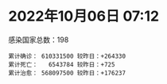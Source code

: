 
# 2022年10月06日 07:12
感染国家总数：198
```
累计确诊： 610331500 较昨日：+264330
累计死亡：   6543784 较昨日：+725
累计治愈： 568097500 较昨日：+176237
```
<div id="main" style="width:100%;height:800px;margin-bottom:10px;"></div>
<div id="second" style="width:100%;height:1000px;margin-bottom:10px;"></div>
<div id="third" style="width:100%;height:1000px;margin-bottom:10px;"></div>
<div id="last" style="width:100%;height:3000px;"></div>

<script>
import * as echarts from "echarts";
export default {
  mounted () {
    this.chart = echarts.init(document.getElementById("main"), "dark")
    this.secondChart = echarts.init(document.getElementById("second"), "dark")
    this.thirdChart = echarts.init(document.getElementById("third"), "dark")
    this.lastChart = echarts.init(document.getElementById("last"), "dark")
    var option = {
      tooltip: { trigger: "axis", axisPointer: { type: "shadow" } },
      legend: {},
      grid: { left: "3%", right: "4%", bottom: "3%", containLabel: true },
      xAxis: { type: "value" },
      yAxis: {
        type: "category", data: ["意大利","英国","韩国","德国","巴西","法国","印度","美国",]
      },
      series: [
        { name: "新增确诊", type: "bar", stack: "total", label: { show: true }, emphasis: { focus: "series" }, data: [45223,569,0,0,0,66564,1140,12181,] }, 
        { name: "累计确诊", type: "bar", stack: "total", label: { show: true }, emphasis: { focus: "series" }, data: [22648063,23894193,24882894,33519761,34735542,35639699,44603074,98321137,] }, 
        { name: "新增死亡", type: "bar", stack: "total", label: { show: true }, emphasis: { focus: "series" }, data: [43,3,0,0,0,47,0,162,] }, 
        { name: "累计死亡", type: "bar", stack: "total", label: { show: true }, emphasis: { focus: "series" }, data: [177300,207911,28544,150192,686531,155319,528733,1085528,] }, 
        { name: "累计治愈", type: "bar", stack: "total", label: { show: true }, emphasis: { focus: "series" }, data: [21961023,24692,24331174,32473400,33875877,34676127,44039883,95355584,] },]
    }
    this.chart.setOption(option);
    var secondOption = {
      tooltip: { trigger: "axis", axisPointer: { type: "shadow" } },
      legend: {},
      grid: { left: "3%", right: "4%", bottom: "3%", containLabel: true },
      xAxis: { type: "value" },
      yAxis: {
        type: "category", data: ["墨西哥","伊朗","荷兰","阿根廷","澳大利亚","越南","西班牙","土耳其","俄罗斯","日本",]
      },
      series: [
        { name: "新增确诊", type: "bar", stack: "total", label: { show: true }, emphasis: { focus: "series" }, data: [0,0,0,0,0,1195,0,0,23757,41193,] }, 
        { name: "累计确诊", type: "bar", stack: "total", label: { show: true }, emphasis: { focus: "series" }, data: [7090965,7550401,8441351,9711355,10244727,11483529,13431098,16873793,21118629,21426855,] }, 
        { name: "新增死亡", type: "bar", stack: "total", label: { show: true }, emphasis: { focus: "series" }, data: [0,0,0,0,0,0,0,0,113,74,] }, 
        { name: "累计死亡", type: "bar", stack: "total", label: { show: true }, emphasis: { focus: "series" }, data: [330139,144458,22663,129937,15234,43151,114262,101139,387779,45157,] }, 
        { name: "累计治愈", type: "bar", stack: "total", label: { show: true }, emphasis: { focus: "series" }, data: [6361847,7326757,8368036,9568708,10172662,10594844,13237757,16769595,20266033,20407940,] },]
    }
    this.secondChart.setOption(secondOption);
    var thirdOption = {
      tooltip: { trigger: "axis", axisPointer: { type: "shadow" } },
      legend: {},
      grid: { left: "3%", right: "4%", bottom: "3%", containLabel: true },
      xAxis: { type: "value" },
      yAxis: {
        type: "category", data: ["以色列","泰国","马来西亚","希腊","乌克兰","奥地利","葡萄牙","波兰","哥伦比亚","印度尼西亚",]
      },
      series: [
        { name: "新增确诊", type: "bar", stack: "total", label: { show: true }, emphasis: { focus: "series" }, data: [145,0,1722,0,0,18621,1144,3192,0,1542,] }, 
        { name: "累计确诊", type: "bar", stack: "total", label: { show: true }, emphasis: { focus: "series" }, data: [4666165,4682132,4848314,4920192,5177217,5195408,5500613,6305467,6307372,6439292,] }, 
        { name: "新增死亡", type: "bar", stack: "total", label: { show: true }, emphasis: { focus: "series" }, data: [0,0,2,0,0,12,7,29,0,9,] }, 
        { name: "累计死亡", type: "bar", stack: "total", label: { show: true }, emphasis: { focus: "series" }, data: [11706,32771,36387,33111,109206,20779,25070,117660,141794,158165,] }, 
        { name: "累计治愈", type: "bar", stack: "total", label: { show: true }, emphasis: { focus: "series" }, data: [4647645,4642894,4788889,4867804,4992431,5050046,5408114,5335940,6134690,6264184,] },]
    }
    this.thirdChart.setOption(thirdOption);
    var lastOption = {
      tooltip: { trigger: "axis", axisPointer: { type: "shadow" } },
      legend: {},
      grid: { left: "3%", right: "4%", bottom: "3%", containLabel: true },
      xAxis: { type: "value" },
      yAxis: {
        type: "category", data: ["朝鲜","西撒哈拉","蒙特塞拉特岛","梵蒂冈","红宝石公主号","钻石公主号","圣文森特岛","列支敦士登公国","安圭拉","圣多美和普林西比","特克斯和凯科斯群岛","圣基茨和尼维斯","乍得","塞拉利昂","利比里亚","科摩罗","几内亚比绍","安提瓜和巴布达","尼日尔","厄立特里亚","也门","冈比亚","摩纳哥","中非共和国","吉布提","多米尼克","萨摩亚","赤道几内亚","塔吉克斯坦","南苏丹","尼加拉瓜","格林纳达","直布罗陀","圣马力诺","布基纳法索","东帝汶","刚果（布）","索马里","贝宁","圣卢西亚","马里","海地","莱索托","巴哈马","几内亚","多哥","坦桑尼亚","毛里求斯","阿鲁巴","巴布亚新几内亚","安道尔","塞舌尔","加蓬","布隆迪","叙利亚","不丹","佛得角","毛里塔尼亚","苏丹","马达加斯加","斐济","伯利兹","圭亚那","斯威士兰","新喀里多尼亚","法属波利尼西亚","苏里南","科特迪瓦","马拉维","塞内加尔","刚果（金）","法属圭亚那","巴巴多斯","安哥拉","马耳他","喀麦隆","卢旺达","柬埔寨","波多黎各","牙买加","纳米比亚","乌干达","加纳","特立尼达和多巴哥","马尔代夫","阿富汗","萨尔瓦多","冰岛","吉尔吉斯斯坦","老挝","马提尼克岛","文莱","莫桑比克","乌兹别克斯坦","津巴布韦","尼日利亚","阿尔及利亚","黑山","卢森堡","博茨瓦纳","阿尔巴尼亚","赞比亚","肯尼亚","北马其顿","阿曼","波黑","亚美尼亚","卡塔尔","洪都拉斯","埃塞俄比亚","利比亚","埃及","委内瑞拉","塞浦路斯","摩尔多瓦","爱沙尼亚","巴勒斯坦","缅甸","多米尼加","科威特","斯里兰卡","巴林","巴拉圭","沙特阿拉伯","阿塞拜疆","拉脱维亚","蒙古国","乌拉圭","巴拿马","白俄罗斯","尼泊尔","厄瓜多尔","阿联酋","哥斯达黎加","玻利维亚","古巴","危地马拉","突尼斯","斯洛文尼亚","黎巴嫩","克罗地亚","立陶宛","保加利亚","摩洛哥","芬兰","哈萨克斯坦","挪威","巴基斯坦","爱尔兰","约旦","格鲁吉亚","新西兰","斯洛伐克","新加坡","孟加拉国","匈牙利","塞尔维亚","伊拉克","瑞典","丹麦","罗马尼亚","菲律宾","南非","瑞士","捷克","秘鲁","加拿大","比利时","智利",]
      },
      series: [
        { name: "新增确诊", type: "bar", stack: "total", label: { show: true }, emphasis: { focus: "series" }, data: [0,0,0,0,0,0,0,0,0,0,0,0,0,0,0,0,0,0,0,0,4,0,11,0,0,0,0,0,0,0,0,0,0,0,0,0,0,0,0,0,3,0,0,0,0,43,0,0,0,0,0,0,0,0,0,0,1,7,0,0,0,0,0,0,0,0,0,0,1,0,0,0,0,0,20,0,1,0,0,0,0,0,0,0,0,155,0,0,0,0,0,0,0,0,0,0,3,107,0,0,35,0,8,65,0,0,0,777,0,13,1,0,0,0,0,0,0,0,0,0,7,356,0,152,108,1412,0,0,0,0,10,0,344,0,0,11,776,0,2988,0,1021,1080,0,24,0,0,0,0,2395,0,0,0,602,5923,549,13765,2229,0,0,1258,1059,1674,342,0,3453,0,0,0,3349,] }, 
        { name: "累计确诊", type: "bar", stack: "total", label: { show: true }, emphasis: { focus: "series" }, data: [1,10,11,29,620,712,2298,3026,3866,6230,6380,6541,7590,7751,7974,8471,8796,9098,9931,10173,11939,12508,14677,14923,15690,15747,15941,17016,17786,17823,18491,19536,20095,20892,21631,23253,24837,27216,27638,29517,32689,33756,34490,37309,37909,39159,39440,40478,42914,45010,46227,47141,48713,50193,57314,62095,62384,62847,63285,66684,68242,68884,71353,73410,74179,76603,81114,87316,88035,88408,92893,93974,102580,103131,114777,121652,132505,137897,151732,151931,169253,169396,169685,183181,185082,199845,201785,205823,206160,215926,221618,227756,230312,244257,257568,265505,270693,280822,288658,326329,332372,333555,338463,343208,398424,398796,443785,455021,456391,493640,507009,515645,544884,587994,590752,603185,620548,622802,645952,658520,670820,682470,716543,817127,821865,934888,983275,986446,987613,994037,999839,1005521,1029426,1072807,1108472,1111218,1126990,1145829,1194561,1216190,1235379,1254247,1262224,1265032,1292940,1393779,1462647,1572835,1666048,1746997,1780691,1789425,1845590,1930062,2028114,2107907,2371474,2460572,2588441,3116316,3273069,3958786,4020142,4109154,4117355,4146000,4251611,4553333,4638238,] }, 
        { name: "新增死亡", type: "bar", stack: "total", label: { show: true }, emphasis: { focus: "series" }, data: [0,0,0,0,0,0,0,0,0,0,0,0,0,0,0,0,0,0,0,0,1,0,0,0,0,0,0,0,0,0,0,0,0,0,0,0,0,0,0,0,0,0,0,0,0,1,0,0,0,0,0,0,0,0,0,0,0,0,0,0,0,0,0,0,0,0,0,0,0,0,0,0,0,0,0,0,0,0,0,0,0,0,0,0,0,1,0,0,0,0,0,0,0,0,0,0,0,0,0,0,0,0,0,3,0,0,0,0,0,0,0,0,0,0,0,0,0,0,0,0,2,0,0,1,4,2,0,0,0,0,0,0,0,0,0,0,3,0,2,0,7,0,0,0,0,0,0,0,17,0,0,0,2,0,2,73,8,0,0,15,12,33,9,0,20,0,0,0,6,] }, 
        { name: "累计死亡", type: "bar", stack: "total", label: { show: true }, emphasis: { focus: "series" }, data: [1,1,1,0,10,13,12,59,12,77,36,46,193,126,294,161,175,146,312,103,2158,372,63,113,189,74,29,183,125,138,225,237,108,118,387,138,386,1352,163,400,742,857,706,833,453,286,845,1025,227,668,155,169,306,38,3163,21,410,995,4961,1410,878,686,1281,1422,314,649,1385,826,2682,1968,1443,410,560,1917,806,1935,1467,3056,2609,3320,4065,3628,1459,4207,308,7804,4229,213,2991,758,1044,225,2222,1637,5603,3155,6879,2782,1123,2789,3588,4017,5678,9542,4260,16138,8691,682,10993,7572,6437,24613,5816,1182,11858,2692,5403,19458,4384,2563,16766,1520,19591,9361,9925,6008,2179,7495,8502,7118,12018,35899,2346,8913,22237,8530,19814,29254,6829,10681,16937,9330,37733,16278,5981,13692,4121,30620,7922,14122,16900,2992,20467,1624,29374,47576,17050,25356,20194,7103,67066,63111,102194,14192,41162,216626,45218,32690,61233,] }, 
        { name: "累计治愈", type: "bar", stack: "total", label: { show: true }, emphasis: { focus: "series" }, data: [0,9,2,29,0,699,2233,2948,3849,6132,6321,6482,4874,4393,7659,8305,8301,8923,8890,10065,9124,12028,14555,14520,15427,15651,1605,16691,17264,17335,4225,19248,16579,20613,21143,23102,24006,13182,27322,29070,31717,31410,25980,36120,36982,38696,183,38843,42438,43982,46011,46446,48307,49846,54112,61564,61908,61799,57413,65251,66302,68141,70004,71960,73847,33500,49626,86440,84917,86332,83520,11254,101812,101155,113298,118616,131027,134767,129614,99392,164813,100431,167712,175288,163687,178477,179410,75685,196406,7660,0,222140,227964,241486,251591,258470,182327,276862,283668,322955,327057,329461,332712,333219,384669,376654,431560,448458,132498,471976,500520,442182,538288,580133,504142,524990,608749,597898,641157,655316,653991,677911,696811,804146,811228,891237,980168,977955,978039,985592,987089,966158,1008493,860711,1054392,1102604,1106891,983630,1156921,1087587,1213250,1223059,1214817,1248626,1269635,1378992,1457392,1537813,1650333,1731007,1637293,1777436,1819589,1841997,1967369,2025292,2315467,2434378,2550946,3096877,3189298,3869942,3912506,4023391,4051343,3922372,4144611,4458901,4561431,] },]
    }
    this.lastChart.setOption(lastOption);

    window.onresize = () => {
      this.chart.resize()
      this.secondChart.resize()
      this.thirdChart.resize()
      this.lastChart.resize()
    }
  }
};
</script>

|国家|新增确诊|累计确诊|新增死亡|累计死亡|累计治愈|
|:--:|---:|---:|---:|---:|---:|
|美国|12181|98321137|162|1085528|95355584|
|印度|1140|44603074|0|528733|44039883|
|法国|66564|35639699|47|155319|34676127|
|巴西|0|34735542|0|686531|33875877|
|德国|0|33519761|0|150192|32473400|
|韩国|0|24882894|0|28544|24331174|
|英国|569|23894193|3|207911|24692|
|意大利|45223|22648063|43|177300|21961023|
|日本|41193|21426855|74|45157|20407940|
|俄罗斯|23757|21118629|113|387779|20266033|
|土耳其|0|16873793|0|101139|16769595|
|西班牙|0|13431098|0|114262|13237757|
|越南|1195|11483529|0|43151|10594844|
|澳大利亚|0|10244727|0|15234|10172662|
|阿根廷|0|9711355|0|129937|9568708|
|荷兰|0|8441351|0|22663|8368036|
|伊朗|0|7550401|0|144458|7326757|
|墨西哥|0|7090965|0|330139|6361847|
|印度尼西亚|1542|6439292|9|158165|6264184|
|哥伦比亚|0|6307372|0|141794|6134690|
|波兰|3192|6305467|29|117660|5335940|
|葡萄牙|1144|5500613|7|25070|5408114|
|奥地利|18621|5195408|12|20779|5050046|
|乌克兰|0|5177217|0|109206|4992431|
|希腊|0|4920192|0|33111|4867804|
|马来西亚|1722|4848314|2|36387|4788889|
|泰国|0|4682132|0|32771|4642894|
|以色列|145|4666165|0|11706|4647645|
|智利|3349|4638238|6|61233|4561431|
|比利时|0|4553333|0|32690|4458901|
|加拿大|0|4251611|0|45218|4144611|
|秘鲁|0|4146000|0|216626|3922372|
|捷克|3453|4117355|20|41162|4051343|
|瑞士|0|4109154|0|14192|4023391|
|南非|342|4020142|9|102194|3912506|
|菲律宾|1674|3958786|33|63111|3869942|
|罗马尼亚|1059|3273069|12|67066|3189298|
|丹麦|1258|3116316|15|7103|3096877|
|瑞典|0|2588441|0|20194|2550946|
|伊拉克|0|2460572|0|25356|2434378|
|塞尔维亚|2229|2371474|8|17050|2315467|
|匈牙利|13765|2107907|73|47576|2025292|
|孟加拉国|549|2028114|2|29374|1967369|
|新加坡|5923|1930062|0|1624|1841997|
|斯洛伐克|602|1845590|2|20467|1819589|
|新西兰|0|1789425|0|2992|1777436|
|格鲁吉亚|0|1780691|0|16900|1637293|
|约旦|0|1746997|0|14122|1731007|
|爱尔兰|2395|1666048|17|7922|1650333|
|巴基斯坦|0|1572835|0|30620|1537813|
|挪威|0|1462647|0|4121|1457392|
|哈萨克斯坦|0|1393779|0|13692|1378992|
|芬兰|0|1292940|0|5981|1269635|
|摩洛哥|24|1265032|0|16278|1248626|
|保加利亚|0|1262224|0|37733|1214817|
|立陶宛|1080|1254247|0|9330|1223059|
|克罗地亚|1021|1235379|7|16937|1213250|
|黎巴嫩|0|1216190|0|10681|1087587|
|斯洛文尼亚|2988|1194561|2|6829|1156921|
|突尼斯|0|1145829|0|29254|983630|
|危地马拉|776|1126990|3|19814|1106891|
|古巴|11|1111218|0|8530|1102604|
|玻利维亚|0|1108472|0|22237|1054392|
|哥斯达黎加|0|1072807|0|8913|860711|
|阿联酋|344|1029426|0|2346|1008493|
|厄瓜多尔|0|1005521|0|35899|966158|
|尼泊尔|10|999839|0|12018|987089|
|白俄罗斯|0|994037|0|7118|985592|
|巴拿马|0|987613|0|8502|978039|
|乌拉圭|0|986446|0|7495|977955|
|蒙古国|0|983275|0|2179|980168|
|拉脱维亚|1412|934888|2|6008|891237|
|阿塞拜疆|108|821865|4|9925|811228|
|沙特阿拉伯|152|817127|1|9361|804146|
|巴拉圭|0|716543|0|19591|696811|
|巴林|356|682470|0|1520|677911|
|斯里兰卡|7|670820|2|16766|653991|
|科威特|0|658520|0|2563|655316|
|多米尼加|0|645952|0|4384|641157|
|缅甸|0|622802|0|19458|597898|
|巴勒斯坦|0|620548|0|5403|608749|
|爱沙尼亚|0|603185|0|2692|524990|
|摩尔多瓦|0|590752|0|11858|504142|
|塞浦路斯|0|587994|0|1182|580133|
|委内瑞拉|0|544884|0|5816|538288|
|埃及|0|515645|0|24613|442182|
|利比亚|1|507009|0|6437|500520|
|埃塞俄比亚|13|493640|0|7572|471976|
|洪都拉斯|0|456391|0|10993|132498|
|卡塔尔|777|455021|0|682|448458|
|亚美尼亚|0|443785|0|8691|431560|
|波黑|0|398796|0|16138|376654|
|阿曼|0|398424|0|4260|384669|
|北马其顿|65|343208|3|9542|333219|
|肯尼亚|8|338463|0|5678|332712|
|赞比亚|0|333555|0|4017|329461|
|阿尔巴尼亚|35|332372|0|3588|327057|
|博茨瓦纳|0|326329|0|2789|322955|
|卢森堡|0|288658|0|1123|283668|
|黑山|107|280822|0|2782|276862|
|阿尔及利亚|3|270693|0|6879|182327|
|尼日利亚|0|265505|0|3155|258470|
|津巴布韦|0|257568|0|5603|251591|
|乌兹别克斯坦|0|244257|0|1637|241486|
|莫桑比克|0|230312|0|2222|227964|
|文莱|0|227756|0|225|222140|
|马提尼克岛|0|221618|0|1044|0|
|老挝|0|215926|0|758|7660|
|吉尔吉斯斯坦|0|206160|0|2991|196406|
|冰岛|0|205823|0|213|75685|
|萨尔瓦多|0|201785|0|4229|179410|
|阿富汗|155|199845|1|7804|178477|
|马尔代夫|0|185082|0|308|163687|
|特立尼达和多巴哥|0|183181|0|4207|175288|
|加纳|0|169685|0|1459|167712|
|乌干达|0|169396|0|3628|100431|
|纳米比亚|0|169253|0|4065|164813|
|牙买加|0|151931|0|3320|99392|
|波多黎各|0|151732|0|2609|129614|
|柬埔寨|0|137897|0|3056|134767|
|卢旺达|1|132505|0|1467|131027|
|喀麦隆|0|121652|0|1935|118616|
|马耳他|20|114777|0|806|113298|
|安哥拉|0|103131|0|1917|101155|
|巴巴多斯|0|102580|0|560|101812|
|法属圭亚那|0|93974|0|410|11254|
|刚果（金）|0|92893|0|1443|83520|
|塞内加尔|0|88408|0|1968|86332|
|马拉维|1|88035|0|2682|84917|
|科特迪瓦|0|87316|0|826|86440|
|苏里南|0|81114|0|1385|49626|
|法属波利尼西亚|0|76603|0|649|33500|
|新喀里多尼亚|0|74179|0|314|73847|
|斯威士兰|0|73410|0|1422|71960|
|圭亚那|0|71353|0|1281|70004|
|伯利兹|0|68884|0|686|68141|
|斐济|0|68242|0|878|66302|
|马达加斯加|0|66684|0|1410|65251|
|苏丹|0|63285|0|4961|57413|
|毛里塔尼亚|7|62847|0|995|61799|
|佛得角|1|62384|0|410|61908|
|不丹|0|62095|0|21|61564|
|叙利亚|0|57314|0|3163|54112|
|布隆迪|0|50193|0|38|49846|
|加蓬|0|48713|0|306|48307|
|塞舌尔|0|47141|0|169|46446|
|安道尔|0|46227|0|155|46011|
|巴布亚新几内亚|0|45010|0|668|43982|
|阿鲁巴|0|42914|0|227|42438|
|毛里求斯|0|40478|0|1025|38843|
|坦桑尼亚|0|39440|0|845|183|
|多哥|43|39159|1|286|38696|
|几内亚|0|37909|0|453|36982|
|巴哈马|0|37309|0|833|36120|
|莱索托|0|34490|0|706|25980|
|海地|0|33756|0|857|31410|
|马里|3|32689|0|742|31717|
|圣卢西亚|0|29517|0|400|29070|
|贝宁|0|27638|0|163|27322|
|索马里|0|27216|0|1352|13182|
|刚果（布）|0|24837|0|386|24006|
|东帝汶|0|23253|0|138|23102|
|布基纳法索|0|21631|0|387|21143|
|圣马力诺|0|20892|0|118|20613|
|直布罗陀|0|20095|0|108|16579|
|格林纳达|0|19536|0|237|19248|
|尼加拉瓜|0|18491|0|225|4225|
|南苏丹|0|17823|0|138|17335|
|塔吉克斯坦|0|17786|0|125|17264|
|赤道几内亚|0|17016|0|183|16691|
|萨摩亚|0|15941|0|29|1605|
|多米尼克|0|15747|0|74|15651|
|吉布提|0|15690|0|189|15427|
|中非共和国|0|14923|0|113|14520|
|摩纳哥|11|14677|0|63|14555|
|冈比亚|0|12508|0|372|12028|
|也门|4|11939|1|2158|9124|
|厄立特里亚|0|10173|0|103|10065|
|尼日尔|0|9931|0|312|8890|
|安提瓜和巴布达|0|9098|0|146|8923|
|几内亚比绍|0|8796|0|175|8301|
|科摩罗|0|8471|0|161|8305|
|利比里亚|0|7974|0|294|7659|
|塞拉利昂|0|7751|0|126|4393|
|乍得|0|7590|0|193|4874|
|圣基茨和尼维斯|0|6541|0|46|6482|
|特克斯和凯科斯群岛|0|6380|0|36|6321|
|圣多美和普林西比|0|6230|0|77|6132|
|安圭拉|0|3866|0|12|3849|
|列支敦士登公国|0|3026|0|59|2948|
|圣文森特岛|0|2298|0|12|2233|
|钻石公主号|0|712|0|13|699|
|红宝石公主号|0|620|0|10|0|
|梵蒂冈|0|29|0|0|29|
|蒙特塞拉特岛|0|11|0|1|2|
|西撒哈拉|0|10|0|1|9|
|朝鲜|0|1|0|1|0|

